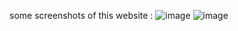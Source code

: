 some screenshots of this website : 
![image](https://github.com/user-attachments/assets/bc1d5eb3-7a96-4811-87cc-6bda8c565d5c)
![image](https://github.com/user-attachments/assets/12fc4a96-c214-485d-b9fb-fe09d5bc51f9)

